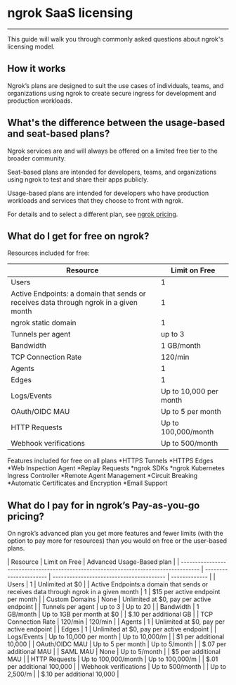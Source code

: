 # ngrok SaaS licensing

---

This guide will walk you through commonly asked questions about ngrok's licensing model.

## How it works

Ngrok’s plans are designed to suit the use cases of individuals, teams, and organizations using ngrok to create secure ingress for development and production workloads.

## What's the difference between the usage-based and seat-based plans?

Ngrok services are and will always be offered on a limited free tier to the broader community.

Seat-based plans are intended for developers, teams, and organizations using ngrok to test and share their apps publicly.

Usage-based plans are intended for developers who have production workloads and services that they choose to front with ngrok.

For details and to select a different plan, see [ngrok pricing](https://https://ngrok.com/pricing?ref=docs).

## What do I get for free on ngrok?

Resources included for free:

| Resource                                                                              | Limit on Free          |
| ------------------------------------------------------------------------------------- | ---------------------- |
| Users                                                                                 | 1                      |
| Active Endpoints: a domain that sends or receives data through ngrok in a given month | 1                      |
| ngrok static domain                                                                   | 1                      |
| Tunnels per agent                                                                     | up to 3                |
| Bandwidth                                                                             | 1 GB/month             |
| TCP Connection Rate                                                                   | 120/min                |
| Agents                                                                                | 1                      |
| Edges                                                                                 | 1                      |
| Logs/Events                                                                           | Up to 10,000 per month |
| OAuth/OIDC MAU                                                                        | Up to 5 per month      |
| HTTP Requests                                                                         | Up to 100,000/month    |
| Webhook verifications                                                                 | Up to 500/month        |

Features included for free on all plans
*HTTPS Tunnels
*HTTPS Edges
*Web Inspection Agent
*Replay Requests
*ngrok SDKs
*ngrok Kubernetes Ingress Controller
*Remote Agent Management
*Circuit Breaking
*Automatic Certificates and Encryption
*Email Support

## What do I pay for in ngrok’s Pay-as-you-go pricing?

On ngrok’s advanced plan you get more features and fewer limits (with the option to pay more for resources) than you would on free or the user-based plans.

| Resource                                                                             | Limit on Free          | Advanced Usage-Based plan                |
| ------------------------------------------------------------------------------------ | ---------------------- | ---------------------------------------- | ------------- |
| Users                                                                                | 1                      | Unlimited at $0                          |
| Active Endpoints:a domain that sends or receives data through ngrok in a given month | 1                      | $15 per active endpoint per month        |
| Custom Domains                                                                       | None                   | Unlimited at $0, pay per active endpoint |
| Tunnels per agent                                                                    | up to 3                | Up to 20                                 |
| Bandwidth                                                                            | 1 GB/month             | Up to 1GB per month at $0                |
| $.10 per additional GB                                                               |
| TCP Connection Rate                                                                  | 120/min                | 120/min                                  |
| Agents                                                                               | 1                      | Unlimited at $0, pay per active endpoint |
| Edges                                                                                | 1                      | Unlimited at $0, pay per active endpoint |
| Logs/Events                                                                          | Up to 10,000 per month | Up to 10,000/m                           |
| $1 per additional 10,000                                                             |
| OAuth/OIDC MAU                                                                       | Up to 5 per month      | Up to 5/month                            |
| $.07 per additional MAU                                                              |
| SAML MAU                                                                             | None                   | Up to 5/month                            |
| $5 per additional MAU                                                                |
| HTTP Requests                                                                        | Up to 100,000/month    | Up to 100,000/m                          |
| $.01 per additional 100,000                                                          |
| Webhook verifications                                                                | Up to 500/month        |                                          | Up to 2,500/m |
| $.10 per additional 10,000                                                           |
